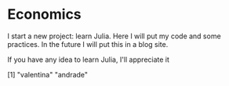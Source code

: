 # Economics

I start a new project: learn Julia. Here I will put my code and some practices. In the future I will put this in a blog site.

If you have any idea to learn Julia, I'll appreciate it


[1] "valentina" "andrade"

